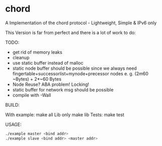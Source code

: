 # chord
A Implementation of the chord protocol - Lightweight, Simple &amp; IPv6 only

This Version is far from perfect and there is a lot of work to do:

TODO:

- get rid of memory leaks
- cleanup
- use static buffer instead of malloc
- static node buffer should be possible since we always need fingertable+successorlist+mynode+precessor nodes e. g. (2*m*60 ~Bytes) + 2*~60 Bytes
- Node Reuse? ABA problem! Locking!
- static buffer for network msg should be possible
- compile with -Wall

BUILD:

With example: make all
Lib only make lib
Tests: make test

USAGE:
``` bash
./example master <bind addr>
./example slave <bind addr> <master addr>
```
